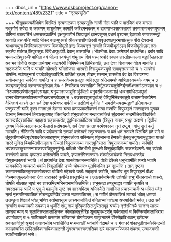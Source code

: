 +++
dbcs_url = "https://www.dsbcproject.org/canon-text/content/489/2321"
title = "नृत्यप्रसूतिः"

+++
श्रीसुव्रह्मण्यदीक्षिवेन विरचितं नृत्यनाटकम
नृत्यप्रसूतिः
नान्दी
गौल                                                                                                 श्रादि
प मारजितं भज मनसा मधुरगौणं सर्वदा
श्र कारुणम् श्राशुतोषम् कामारिं करिदमनकरम्
च दारुणाभवसागरतारणं तरुणारुणचरणयुगानम्
योगिनां चक्रवर्तिनं धम्मचक्रप्रवर्तिनं
वृक्षमूलासीनं शिष्यावृतं ज्ञानप्रसूनम्
प्रथमं दृश्यनम्
देवराजो समरसन्म्न्द्धो श्रायाति
हंसध्वनिः                                                                                      श्रादि
भीकर वज्रायुधधरो
श्रीकराशशीपतिरसौ
श्रवृत्तरशतपुरभाशोत्सुक वीरो देवराजो श्राथात्यधुना
किंचित्कालानन्तरं विजयीभूती इन्द्रः विजयनृत्तं नृत्यति
विजयीभूतोऽहम्  विजयीभूतोऽहम्
ततः सहसैव श्रबंरात् त्रिपुरासुराः विविधायुधर्वर्षैः देवान् त्रासयन्ति। भीवभीताः 
देवाः परमेश्वरं प्रार्थयन्ति।
दर्बार                                                                                                         श्रादि
भयंकरात्रिपुररूपैः बाधिता वयं भीत्या स्वयंभुवं शंभुनाथं शिवं परम् श्रघोरं
रक्तवन्तस्तीव्रभकत्या बद्धाञ्लिहस्ताः श्रव भव शिवेति श्राह्वय प्रार्थयामः
नाटयरंगी निमिषमेकम् तिमिरायति, ततः देवाः शिवागमनं वीक्ष्य गायन्ति।
नाटकरुंजि                                                                                           श्रादि
प श्रायति महेश्वरो श्रभितोजसा भास्वरो
निरायुधकरयुगो समावृत्तमरगणो
च १ साक्रोसं घोषत्मिः सर्वशत्रुनाशं
वाक्देववैकुष्टादिभिः प्रार्थितो इत्थम्
शीघ्रम् श्रस्मान् शास्त्रीय देव देव
विराग्रगण्य सयोजयाधुना
सर्वदैवाः गायन्ति
च २ समरविजयसन्नद्धाः श्रनिरुद्धाः श्रतिसमर्थाः श्राश्रितास्त्रयंबके वयम्
च ३ करघृताशुगोऽहं खण्डनचतुरोऽहम्
देवः १ निरतिशय जवसहितो निर्मूलकरचतुरोनिर्घृणर्तीक्ष्णतमोऽस्म्यहम्
च ४ निरुपमशखर्षणोत्सुकोऽस्म्यहम्
श्रनुपमनगजाब्रूनिभकुंचितो
धनुवरविनाकनामाहं धन्वनामधिराजभृतो
दानवभीषणकरघोषज्यामण्डितप्रचण्डोऽहम्
च ५ वज्रसारशुलायुधोऽहं वैरिपुर्निभेदनचतुरो
वाचामगोचरवेगेण वैरिवशयं कारये
ततः सर्वे देवाः परमेश्वर पार्वती च प्रदक्षिणं कुर्वन्ति " समरविजयसम्मद्धाः"
इतिगायन्तः
पन्तुवराली                                                                                                      श्रादि
दृष्टा ममताभृतं देवगण श्रत्वा प्रतापप्रकटीकरणं
मत्वा मब्नसि त्रिपुरदहनं ममत्ताहरण युगपद देवनाम्
स्मिताननं हिमवत्सुतायाह् जितन्द्रियो शंभुखलोक्य
मन्दाहासांकितं सुंदरास्यं चन्द्रमौलिकर्विदारितो
श्रानन्दरौद्ररसांकित महाहासं सहसाकरोत्
दुंदुभिशतकोटिस्वनादिव (त्रिपुर) नाशम् श्रभूत तत्क्षणे।
द्वितीयं दृश्यम्
र्किचित्कालानन्तर कैलासे प्रदोषसमये, सर्वे देवाः संगताः परमेश्वरस्य नृत्तं द्रष्टुम्। शंभु नृत्तं कर्तुं मारयति।
नीतिमति                                                                                                     श्रादि
प प्रदोषसमये नृत्तपरं परमेश्वरं स्तुवन्त्यमराः
श्र व्रतं धृतं नतावने विलंबिते हते  समे
च तूंबुरुवीणानन्दिमृदंगवादनैरुत्साहपूर्णम्
शंभुमवलोक्य सस्मितम् श्रंबुजानना हैमवती
कुंबकुचयुगलामृदुवाचा याचते नारदे मुनिस्
बिंबायितगीतामृतात्र गीयतां त्रिपुरान्तकथा
नारदमुनिस्तदा त्रिपुरान्तकथां गायति।
काँबोदि
भयंकरवरक्रूरामरनाशकरपरत्रिपुरासुरेन्द्रैः बाधितो भीतभीतो पुरन्धरो विष्णुब्रंहादिभिः सकलदेवगणेः सह त्र्यंबकं शरणंगतो पालय कृपालय परमेश्वरेति याचते, कृपातरंगित्तान्तरंगः शंकरोऽभयंकरो निरायधस्तदैव त्रिपुरान्तकपरो भवति।
तं प्रार्थयन्ति देवाः शास्त्रीयतामस्मानिति।
वोडी देवैको धनुर्भवामीति श्रन्यो भवामि सायकमिति
श्रन्यतरो भवामि त्रिशूलमिति उच्चैः घोषयन्तः
भूतविजयिन इव नृत्यन्ति। तान् दृष्टवा
करुणारसांकितहास्यरसोत्पत्त्या चोदितो
महेश्वरो उच्चैः महाहासं करोति, तत्क्षणैव
भूत त्रिपुरदहनं वीक्ष्य विस्मयात्पुल्ललोचनाः
देवाः हाहाकारं कुर्वन्ति प्रस्तुवन्ति च।
एतत्सर्वमभिनयैः दर्शयति शंभुः
गीतस्यान्ते शकरो, घोषति सोत्साह
सृष्टं नव शास्त्रमिदमभिनयनामांकितमिति।
शंभुस्तदा तण्डुमाह्वव गायति नृत्यति च 
नवरसकन्न्ड                                                                                          श्रादि
प श्रृणु मे महामुनि सृष्टं नवं शास्त्रमिदम्
श्रभिनयैति नामांकितं प्रचारयाचार्यैः
श्र भणितं भवेत नृत्यं नृत्तमभिनयाकितं
लोचनद्वयमिवैदं पालय नवरसांकितम्।
च गणीतं पौरुषांकितं ताण्डवं भवेत्
धरण्यां तत्तण्डुना शिक्षाहं भवेत्
भणिव स्त्रीभावनृत्यं लास्यनामांकितं
वनिताभ्यां पार्वत्या श्रभयासितो भवेत्।
तदा सर्वे नृत्यन्ति
मध्यमावती                                                                                               रूपकम्
प धुर्जटिं शंभु नायं दूरिकृतखिलदुरितसमूहं
श्रर्चाम्ः नृत्तैरभिनयैः सानन्द लास्य ताण्डवाभ्याम्
श्र सूलादिसप्ततालांङ्कित कोलाहलन्नृत्तैरिह
शूलायुघधटशंभु पर्वतबालां च
किण्किर्णामालाभिरारा धयामोवयम्
च १ श्राश्रितावने करुणांम श्रतिशान्तं योगमेज्जन
श्रसुरनाशने वीररौद्रादिभावान् दर्शयन्त
श्रवनतांगींपूर्ण श्रृंगारं काशयन्तीम
भवालिंगित मध्यमावतीं भवंचापि वंदामहे
च २ गंगाधरं शंकाभृतौर्वाचकैनिन्दन्तीं
कलहांन्वरित खंडितादिकानायिकान्नटन्तीं
तुंगस्वनभरचदनसिकां द्वारे वासकसज्जिकां
शंकरम् उन्मादयन्तीं स्वाधीनपतिकां भजे।
